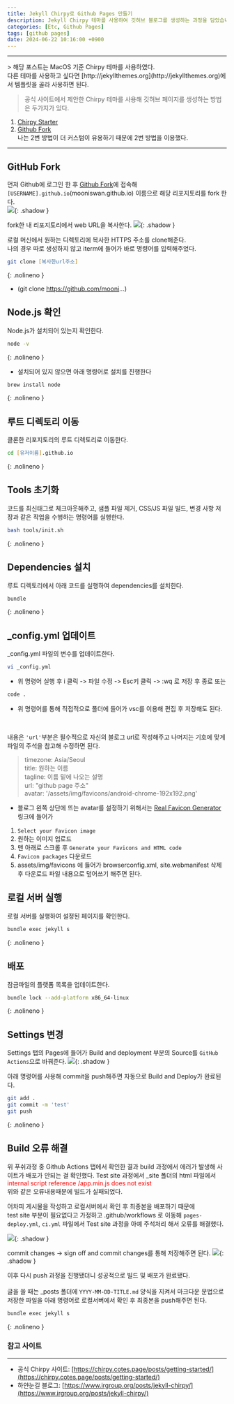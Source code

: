 ```yaml
---
title: Jekyll Chirpy로 Github Pages 만들기
description: Jekyll Chirpy 테마를 사용하여 깃허브 블로그를 생성하는 과정을 담았습니다.
categories: [Etc, Github Pages]
tags: [github pages]
date: 2024-06-22 10:16:00 +0900
---
```


<hr/>
> 해당 포스트는 MacOS 기준 Chirpy 테마를 사용하였다.<br/>
다른 테마를 사용하고 싶다면 [http://jekyllthemes.org](http://jekyllthemes.org)에서 템플릿을 골라 사용하면 된다.

> 공식 사이트에서 제안한 Chirpy 테마를 사용해 깃허브 페이지를 생성하는 방법은 두가지가 있다.
1. [Chirpy Starter](https://github.com/cotes2020/chirpy-starter)
2. [Github Fork](https://github.com/cotes2020/jekyll-theme-chirpy)<br/>
나는 2번 방법이 더 커스텀이 유용하기 때문에 2번 방법을 이용했다.
<hr/>

## GitHub Fork
먼저 Github에 로그인 한 후 [Github Fork](https://github.com/cotes2020/jekyll-theme-chirpy)에 접속해 `[USERNAME].github.io`(mooniswan.github.io) 이름으로 해당 리포지토리를 fork 한다.<br/>
![](/assets/img/fork.png){: .shadow }

fork한 내 리포지토리에서 web URL을 복사한다.
![](/assets/img/clone.png){: .shadow }

로컬 머신에서 원하는 디렉토리에 복사한 HTTPS 주소를 clone해준다.<br/>
나의 경우 따로 생성하지 않고 iterm에 들어가 바로 명령어를 입력해주었다.
```zsh
git clone [복사한url주소]
```
{: .nolineno }
- (git clone https://github.com/mooni...)

## Node.js 확인
Node.js가 설치되어 있는지 확인한다.
```zsh
node -v
```
{: .nolineno }

- 설치되어 있지 않으면 아래 명령어로 설치를 진행한다
```zsh
brew install node
```
{: .nolineno }

## 루트 디렉토리 이동
클론한 리포지토리의 루트 디렉토리로 이동한다.
```zsh
cd [유저이름].github.io
```
{: .nolineno }

## Tools 초기화
코드를 최신태그로 체크아웃해주고, 샘플 파일 제거, CSS/JS 파일 빌드, 변경 사항 저장과 같은 작업을 수행하는 명령어를 실행한다.
```zsh
bash tools/init.sh
```
{: .nolineno }

## Dependencies 설치
루트 디렉토리에서 아래 코드를 실행하여 dependencies를 설치한다.
```zsh
bundle
```
{: .nolineno }

## _config.yml 업데이트
_config.yml 파일의 변수를 업데이트한다.<br/>

```zsh
vi _config.yml
``` 
- 위 명령어 실행 후 i 클릭 -> 파일 수정 -> Esc키 클릭 -> :wq 로 저장 후 종료 또는 <br/>

```zsh
code .
``` 
- 위 명령어를 통해 직접적으로 폴더에 들어가 vsc를 이용해 편집 후 저장해도 된다.
<br/>

내용은 `'url'`부분은 필수적으로 자신의 블로그 url로 작성해주고 나머지는 기호에 맞게 파일의 주석을 참고해 수정하면 된다.

>timezone: Asia/Seoul<br/>
title: 원하는 이름<br/>
tagline: 이름 밑에 나오는 설명<br/>
url: "github page 주소"<br/>
avatar: '/assets/img/favicons/android-chrome-192x192.png'

- 블로그 왼쪽 상단에 뜨는 avatar를 설정하기 위해서는 [Real Favicon Generator](https://realfavicongenerator.net) 링크에 들어가 
1. `Select your Favicon image` 
2. 원하는 이미지 업로드
3. 맨 아래로 스크롤 후 `Generate your Favicons and HTML code`
4. `Favicon packages` 다운로드
4. assets/img/favicons 에 들어가 browserconfig.xml, site.webmanifest 삭제 후 다운로드 파일 내용으로 덮어쓰기 해주면 된다.

## 로컬 서버 실행
로컬 서버를 실행하여 설정된 페이지를 확인한다.
```zsh
bundle exec jekyll s
``` 
{: .nolineno }

## 배포
잠금파일의 플랫폼 목록을 업데이트한다.
```zsh
bundle lock --add-platform x86_64-linux
```
{: .nolineno }

## Settings 변경
Settings 탭의 Pages에 들어가 Build and deployment 부분의 Source를 `GitHub Actions`으로 바꿔준다.
![](/assets/img/source.png){: .shadow }

아래 명령어를 사용해 commit을 push해주면 자동으로 Build and Deploy가 완료된다.
```zsh
git add .
git commit -m 'test'
git push
```
{: .nolineno }

## Build 오류 해결
위 푸쉬과정 중 Github Actions 탭에서 확인한 결과 build 과정에서 에러가 발생해 사이트가 배포가 안되는 걸 확인했다.
Test site 과정에서 _site 폴더의 html 파일에서<br/>
<span style="color:red"> internal script reference /app.min.js does not exist </span><br/>
위와 같은 오류내용때문에 빌드가 실패되었다.

어차피 게시물을 작성하고 로컬서버에서 확인 후 최종본을 배포하기 때문에 <br/>
test site 부분이 필요없다고 가정하고 .github/workflows 로 이동해 `pages-deploy.yml`, `ci.yml` 파일에서 Test site 과정을 아예 주석처리 해서 오류를 해결했다. 

![](/assets/img/img2.png){: .shadow }

commit changes -> sign off and commit changes를 통해 저장해주면 된다. 
![](/assets/img/img1.png){: .shadow }

이후 다시 push 과정을 진행됐더니 성공적으로 빌드 및 배포가 완료됐다.<br/><br/>
글을 쓸 때는 _posts 폴더에 `YYYY-MM-DD-TITLE.md` 양식을 지켜서 마크다운 문법으로 저장한 파일을 아래 명령어로 로컬서버에서 확인 후 최종본을 push해주면 된다.
```zsh
bundle exec jekyll s
``` 
{: .nolineno }

### 참고 사이트
***
* 공식 Chirpy 사이트: [https://chirpy.cotes.page/posts/getting-started/](https://chirpy.cotes.page/posts/getting-started/)
* 하얀눈길 블로그: [https://www.irgroup.org/posts/jekyll-chirpy/](https://www.irgroup.org/posts/jekyll-chirpy/)